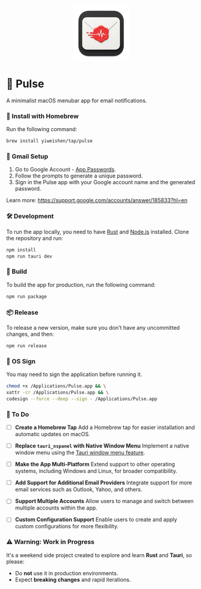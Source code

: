 <br>
<p align="center">
<img src="./src-tauri/icons/icon.png" alt="Pulse" height="150" width="150"/>
</a>
</p>

# 📩 Pulse

A minimalist macOS menubar app for email notifications.

### 🍺 Install with Homebrew

Run the following command:

```bash
brew install yiweishen/tap/pulse
```

### 🔐 Gmail Setup

1. Go to Google Account - [App Passwords](https://myaccount.google.com/apppasswords).
2. Follow the prompts to generate a unique password.
3. Sign in the Pulse app with your Google account name and the generated password.

Learn more: https://support.google.com/accounts/answer/185833?hl=en

### 🛠️ Development

To run the app locally, you need to have [Rust](https://www.rust-lang.org/tools/install) and [Node.js](https://nodejs.org/en/download/) installed. Clone the repository and run:

```bash
npm install
npm run tauri dev
```

### 🚀 Build

To build the app for production, run the following command:

```bash
npm run package
```

### 📦 Release

To release a new version, make sure you don't have any uncommitted changes, and then:

```bash
npm run release
```

### 🔏 OS Sign

You may need to sign the application before running it.

```bash
chmod +x /Applications/Pulse.app && \
xattr -cr /Applications/Pulse.app && \
codesign --force --deep --sign - /Applications/Pulse.app
```

### 📌 To Do

- [ ] **Create a Homebrew Tap**
      Add a Homebrew tap for easier installation and automatic updates on macOS.

- [ ] **Replace `tauri_nspanel` with Native Window Menu**
      Implement a native window menu using the [Tauri window menu feature](https://v2.tauri.app/learn/window-menu/).

- [ ] **Make the App Multi-Platform**
      Extend support to other operating systems, including Windows and Linux, for broader compatibility.

- [ ] **Add Support for Additional Email Providers**
      Integrate support for more email services such as Outlook, Yahoo, and others.

- [ ] **Support Multiple Accounts**
      Allow users to manage and switch between multiple accounts within the app.

- [ ] **Custom Configuration Support**
      Enable users to create and apply custom configurations for more flexibility.

### ⚠️ Warning: Work in Progress

It's a weekend side project created to explore and learn **Rust** and **Tauri**, so please:

- Do **not** use it in production environments.
- Expect **breaking changes** and rapid iterations.
